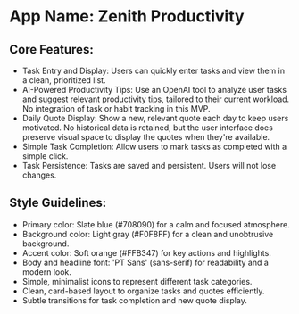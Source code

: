 # **App Name**: Zenith Productivity

## Core Features:

- Task Entry and Display: Users can quickly enter tasks and view them in a clean, prioritized list.
- AI-Powered Productivity Tips: Use an OpenAI tool to analyze user tasks and suggest relevant productivity tips, tailored to their current workload. No integration of task or habit tracking in this MVP.
- Daily Quote Display: Show a new, relevant quote each day to keep users motivated. No historical data is retained, but the user interface does preserve visual space to display the quotes when they're available.
- Simple Task Completion: Allow users to mark tasks as completed with a simple click.
- Task Persistence: Tasks are saved and persistent. Users will not lose changes.

## Style Guidelines:

- Primary color: Slate blue (#708090) for a calm and focused atmosphere.
- Background color: Light gray (#F0F8FF) for a clean and unobtrusive background.
- Accent color: Soft orange (#FFB347) for key actions and highlights.
- Body and headline font: 'PT Sans' (sans-serif) for readability and a modern look.
- Simple, minimalist icons to represent different task categories.
- Clean, card-based layout to organize tasks and quotes efficiently.
- Subtle transitions for task completion and new quote display.